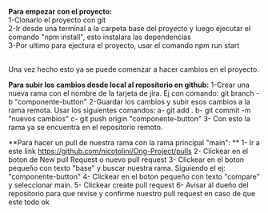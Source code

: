 **Para empezar con el proyecto:**<br />
1-Clonarlo el proyecto con git<br />
2-Ir desde una terminal a la carpeta base del proyecto y luego ejecutar el comando "npm install", esto instalara las dependencias<br />
3-Por ultimo para ejectura el proyecto, usar el comando npm run start<br /><br />

Una vez hecho esto ya se puede comenzar a hacer cambios en el proyecto.

**Para subir los cambios desde local al repositorio en github:**
1-Crear una nueva rama con el nombre de la tarjeta de jira. Ej con comando: git branch -b "componente-button"
2-Guardar los cambios y subir esos cambios a la rama remota. Usar los siguientes comandos:
  a- git add .
  b- git commit -m "nuevos cambios"
  c- git push origin "componente-button"
3- Con esto la rama ya se encuentra en el repositorio remoto.


**Para hacer un pull de nuestra rama con la rama principal "main": **
1- Ir a este link https://github.com/nicotolini/Ong-Project/pulls
2- Clickear en el boton de New pull Request o nuevo pull request
3- Clickear en el boton pequeño con texto "base" y buscar nuestra rama. Siguiendo el ej: "componente-button"
4- Clickear en el boton pequeño con texto "compare" y seleccionar main.
5- Clickear create pull request
6- Avisar al dueño del repositorio para que revise y confirme nuestro pull request en caso de que este todo ok

